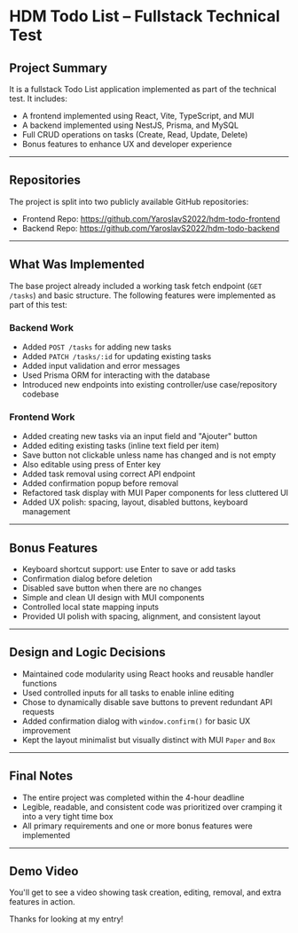 # HDM Todo List – Fullstack Technical Test

## Project Summary

It is a fullstack Todo List application implemented as part of the technical test. It includes:

* A frontend implemented using React, Vite, TypeScript, and MUI
* A backend implemented using NestJS, Prisma, and MySQL
* Full CRUD operations on tasks (Create, Read, Update, Delete)
* Bonus features to enhance UX and developer experience

---

## Repositories

The project is split into two publicly available GitHub repositories:

* Frontend Repo: https://github.com/YaroslavS2022/hdm-todo-frontend
* Backend Repo: https://github.com/YaroslavS2022/hdm-todo-backend

---

## What Was Implemented

The base project already included a working task fetch endpoint (`GET /tasks`) and basic structure. The following features were implemented as part of this test:

### Backend Work

* Added `POST /tasks` for adding new tasks
* Added `PATCH /tasks/:id` for updating existing tasks
* Added input validation and error messages
* Used Prisma ORM for interacting with the database
* Introduced new endpoints into existing controller/use case/repository codebase

### Frontend Work

* Added creating new tasks via an input field and "Ajouter" button
* Added editing existing tasks (inline text field per item)
* Save button not clickable unless name has changed and is not empty
* Also editable using press of Enter key
* Added task removal using correct API endpoint
* Added confirmation popup before removal
* Refactored task display with MUI Paper components for less cluttered UI
* Added UX polish: spacing, layout, disabled buttons, keyboard management

---

## Bonus Features

* Keyboard shortcut support: use Enter to save or add tasks
* Confirmation dialog before deletion
* Disabled save button when there are no changes
* Simple and clean UI design with MUI components
* Controlled local state mapping inputs
* Provided UI polish with spacing, alignment, and consistent layout

---

## Design and Logic Decisions

* Maintained code modularity using React hooks and reusable handler functions
* Used controlled inputs for all tasks to enable inline editing
* Chose to dynamically disable save buttons to prevent redundant API requests
* Added confirmation dialog with `window.confirm()` for basic UX improvement
* Kept the layout minimalist but visually distinct with MUI `Paper` and `Box`

---

## Final Notes

* The entire project was completed within the 4-hour deadline
* Legible, readable, and consistent code was prioritized over cramping it into a very tight time box
* All primary requirements and one or more bonus features were implemented

---

## Demo Video

You'll get to see a video showing task creation, editing, removal, and extra features in action.

Thanks for looking at my entry!
